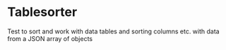 # Tablesorter
Test to sort and work with data tables and sorting columns etc. with data from a JSON array of objects
